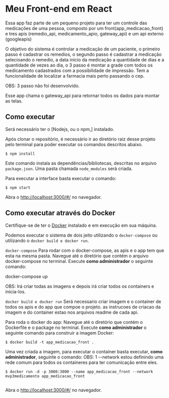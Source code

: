 # Meu Front-end em React

Essa app faz parte de um pequeno projeto para ter um controle das medicações de uma pessoa, composto por um front(app_medicacao_front) e tres apis (remedio_api, medicamento_apio, gateway_api) e um api externo (googleapis)

O objetivo do sistema é controlar a medicação de um paciente, o primeiro passo é cadastrar os remedios, o segundo passo é cadastrar a medicação selecioando o remedio, a data inicio da medicação a quantidade de dias e a quantidade de  vezes ao dia, o 3 passo é montar a grade com todos os medicamento cadastrados com a possibilidade de impressão.
Tem a funcionalidade de localizar a farmacia mais perto passando o cep.

OBS: 3 passo não foi desenvolvido.


Esse app chama o gateway_api para retornar todos os dados para montar as telas.


## Como executar

Será necessário ter o [Nodejs, ou o npm,] instalado. 

Após clonar o repositório, é necessário ir ao diretório raiz desse projeto pelo terminal para poder executar os comandos descritos abaixo.

```
$ npm install
```

Este comando instala as dependências/bibliotecas, descritas no arquivo `package.json`. Uma pasta chamada `node_modules` será criada.

Para executar a interface basta executar o comando: 

```
$ npm start
```

Abra o [http://localhost:3000/#/](http://localhost:3000/#/) no navegador.


## Como executar através do Docker

Certifique-se de ter o [Docker](https://docs.docker.com/engine/install/) instalado e em execução em sua máquina.


Podemos executar o sistema de dois jeito utilizando o `docker-compose` ou utilizando o `docker build e docker run`.

`docker-compose`
Para rodar com o docker-compose, as apis e o app tem que esta na mesma pasta.
Navegue até o diretório que contém o arquivo docker-compose no terminal.
Execute **como administrador** o seguinte comando:

docker-compose up

OBS: Irá criar todas as imagens e depois irá criar todos os containers e inicia-los.

`docker build e docker run`
Será necessario criar imagem e o container de todos os apis e do app que compoe o projeto. as instrucoes de criacao da imagem e do container estao nos arquivos readme de cada api.


Para roda o docker do app:
Navegue até o diretório que contém o Dockerfile e o package no terminal.
Execute **como administrador** o seguinte comando para construir a imagem Docker:

```
$ docker build -t app_medicacao_front .
```

Uma vez criada a imagem, para executar o container basta executar, **como administrador**, seguinte o comando:
OBS: 1  --network estou definindo uma rede comum para todos os containeres para ter comunicação entre eles.

```
$ docker run -d -p 3000:3000 --name app_medicacao_front --network mvp3medicamento app_medicacao_front
  
```
Abra o [http://localhost:3000/#/](http://localhost:3000/#/) no navegador.

